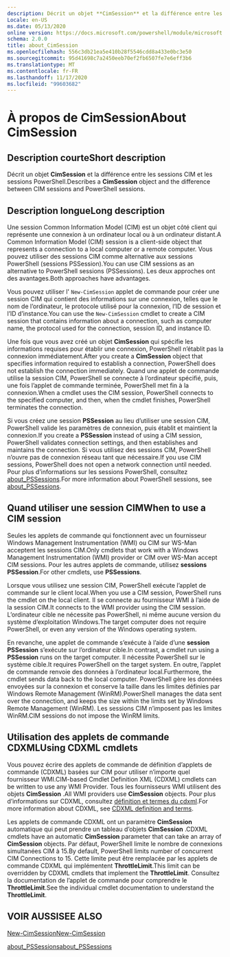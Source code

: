 ```yaml
---
description: Décrit un objet **CimSession** et la différence entre les sessions CIM et les sessions PowerShell.
Locale: en-US
ms.date: 05/13/2020
online version: https://docs.microsoft.com/powershell/module/microsoft.powershell.core/about/about_cimsession?view=powershell-7.2&WT.mc_id=ps-gethelp
schema: 2.0.0
title: about_CimSession
ms.openlocfilehash: 556c3db21ea5e410b28f5546cdd8a433e0bc3e50
ms.sourcegitcommit: 95d41698c7a2450eeb70ef2fb6507fe7e6eff3b6
ms.translationtype: MT
ms.contentlocale: fr-FR
ms.lasthandoff: 11/17/2020
ms.locfileid: "99603682"
---
```

# <a name="about-cimsession"></a><span data-ttu-id="97e9b-103">À propos de CimSession</span><span class="sxs-lookup"><span data-stu-id="97e9b-103">About CimSession</span></span>

## <a name="short-description"></a><span data-ttu-id="97e9b-104">Description courte</span><span class="sxs-lookup"><span data-stu-id="97e9b-104">Short description</span></span>
<span data-ttu-id="97e9b-105">Décrit un objet **CimSession** et la différence entre les sessions CIM et les sessions PowerShell.</span><span class="sxs-lookup"><span data-stu-id="97e9b-105">Describes a **CimSession** object and the difference between CIM sessions and PowerShell sessions.</span></span>

## <a name="long-description"></a><span data-ttu-id="97e9b-106">Description longue</span><span class="sxs-lookup"><span data-stu-id="97e9b-106">Long description</span></span>

<span data-ttu-id="97e9b-107">Une session Common Information Model (CIM) est un objet côté client qui représente une connexion à un ordinateur local ou à un ordinateur distant.</span><span class="sxs-lookup"><span data-stu-id="97e9b-107">A Common Information Model (CIM) session is a client-side object that represents a connection to a local computer or a remote computer.</span></span> <span data-ttu-id="97e9b-108">Vous pouvez utiliser des sessions CIM comme alternative aux sessions PowerShell (sessions PSSession).</span><span class="sxs-lookup"><span data-stu-id="97e9b-108">You can use CIM sessions as an alternative to PowerShell sessions (PSSessions).</span></span> <span data-ttu-id="97e9b-109">Les deux approches ont des avantages.</span><span class="sxs-lookup"><span data-stu-id="97e9b-109">Both approaches have advantages.</span></span>

<span data-ttu-id="97e9b-110">Vous pouvez utiliser l' `New-CimSession` applet de commande pour créer une session CIM qui contient des informations sur une connexion, telles que le nom de l’ordinateur, le protocole utilisé pour la connexion, l’ID de session et l’ID d’instance.</span><span class="sxs-lookup"><span data-stu-id="97e9b-110">You can use the `New-CimSession` cmdlet to create a CIM session that contains information about a connection, such as computer name, the protocol used for the connection, session ID, and instance ID.</span></span>

<span data-ttu-id="97e9b-111">Une fois que vous avez créé un objet **CimSession** qui spécifie les informations requises pour établir une connexion, PowerShell n’établit pas la connexion immédiatement.</span><span class="sxs-lookup"><span data-stu-id="97e9b-111">After you create a **CimSession** object that specifies information required to establish a connection, PowerShell does not establish the connection immediately.</span></span> <span data-ttu-id="97e9b-112">Quand une applet de commande utilise la session CIM, PowerShell se connecte à l’ordinateur spécifié, puis, une fois l’applet de commande terminée, PowerShell met fin à la connexion.</span><span class="sxs-lookup"><span data-stu-id="97e9b-112">When a cmdlet uses the CIM session, PowerShell connects to the specified computer, and then, when the cmdlet finishes, PowerShell terminates the connection.</span></span>

<span data-ttu-id="97e9b-113">Si vous créez une session **PSSession** au lieu d’utiliser une session CIM, PowerShell valide les paramètres de connexion, puis établit et maintient la connexion.</span><span class="sxs-lookup"><span data-stu-id="97e9b-113">If you create a **PSSession** instead of using a CIM session, PowerShell validates connection settings, and then establishes and maintains the connection.</span></span> <span data-ttu-id="97e9b-114">Si vous utilisez des sessions CIM, PowerShell n’ouvre pas de connexion réseau tant que nécessaire.</span><span class="sxs-lookup"><span data-stu-id="97e9b-114">If you use CIM sessions, PowerShell does not open a network connection until needed.</span></span> <span data-ttu-id="97e9b-115">Pour plus d’informations sur les sessions PowerShell, consultez [about_PSSessions](about_PSSessions.md).</span><span class="sxs-lookup"><span data-stu-id="97e9b-115">For more information about PowerShell sessions, see [about_PSSessions](about_PSSessions.md).</span></span>

## <a name="when-to-use-a-cim-session"></a><span data-ttu-id="97e9b-116">Quand utiliser une session CIM</span><span class="sxs-lookup"><span data-stu-id="97e9b-116">When to use a CIM session</span></span>

<span data-ttu-id="97e9b-117">Seules les applets de commande qui fonctionnent avec un fournisseur Windows Management Instrumentation (WMI) ou CIM sur WS-Man acceptent les sessions CIM.</span><span class="sxs-lookup"><span data-stu-id="97e9b-117">Only cmdlets that work with a Windows Management Instrumentation (WMI) provider or CIM over WS-Man accept CIM sessions.</span></span> <span data-ttu-id="97e9b-118">Pour les autres applets de commande, utilisez **sessions PSSession**.</span><span class="sxs-lookup"><span data-stu-id="97e9b-118">For other cmdlets, use **PSSessions**.</span></span>

<span data-ttu-id="97e9b-119">Lorsque vous utilisez une session CIM, PowerShell exécute l’applet de commande sur le client local.</span><span class="sxs-lookup"><span data-stu-id="97e9b-119">When you use a CIM session, PowerShell runs the cmdlet on the local client.</span></span> <span data-ttu-id="97e9b-120">Il se connecte au fournisseur WMI à l’aide de la session CIM.</span><span class="sxs-lookup"><span data-stu-id="97e9b-120">It connects to the WMI provider using the CIM session.</span></span> <span data-ttu-id="97e9b-121">L’ordinateur cible ne nécessite pas PowerShell, ni même aucune version du système d’exploitation Windows.</span><span class="sxs-lookup"><span data-stu-id="97e9b-121">The target computer does not require PowerShell, or even any version of the Windows operating system.</span></span>

<span data-ttu-id="97e9b-122">En revanche, une applet de commande s’exécute à l’aide d’une **session PSSession** s’exécute sur l’ordinateur cible.</span><span class="sxs-lookup"><span data-stu-id="97e9b-122">In contrast, a cmdlet run using a **PSSession** runs on the target computer.</span></span>
<span data-ttu-id="97e9b-123">Il nécessite PowerShell sur le système cible.</span><span class="sxs-lookup"><span data-stu-id="97e9b-123">It requires PowerShell on the target system.</span></span> <span data-ttu-id="97e9b-124">En outre, l’applet de commande renvoie des données à l’ordinateur local.</span><span class="sxs-lookup"><span data-stu-id="97e9b-124">Furthermore, the cmdlet sends data back to the local computer.</span></span> <span data-ttu-id="97e9b-125">PowerShell gère les données envoyées sur la connexion et conserve la taille dans les limites définies par Windows Remote Management (WinRM).</span><span class="sxs-lookup"><span data-stu-id="97e9b-125">PowerShell manages the data sent over the connection, and keeps the size within the limits set by Windows Remote Management (WinRM).</span></span> <span data-ttu-id="97e9b-126">Les sessions CIM n’imposent pas les limites WinRM.</span><span class="sxs-lookup"><span data-stu-id="97e9b-126">CIM sessions do not impose the WinRM limits.</span></span>

## <a name="using-cdxml-cmdlets"></a><span data-ttu-id="97e9b-127">Utilisation des applets de commande CDXML</span><span class="sxs-lookup"><span data-stu-id="97e9b-127">Using CDXML cmdlets</span></span>

<span data-ttu-id="97e9b-128">Vous pouvez écrire des applets de commande de définition d’applets de commande (CDXML) basées sur CIM pour utiliser n’importe quel fournisseur WMI.</span><span class="sxs-lookup"><span data-stu-id="97e9b-128">CIM-based Cmdlet Definition XML (CDXML) cmdlets can be written to use any WMI Provider.</span></span> <span data-ttu-id="97e9b-129">Tous les fournisseurs WMI utilisent des objets **CimSession** .</span><span class="sxs-lookup"><span data-stu-id="97e9b-129">All WMI providers use **CimSession** objects.</span></span> <span data-ttu-id="97e9b-130">Pour plus d’informations sur CDXML, consultez [définition et termes du cdxml](/previous-versions/windows/desktop/wmi_v2/cdxml-overview).</span><span class="sxs-lookup"><span data-stu-id="97e9b-130">For more information about CDXML, see [CDXML definition and terms](/previous-versions/windows/desktop/wmi_v2/cdxml-overview).</span></span>

<span data-ttu-id="97e9b-131">Les applets de commande CDXML ont un paramètre **CimSession** automatique qui peut prendre un tableau d’objets **CimSession** .</span><span class="sxs-lookup"><span data-stu-id="97e9b-131">CDXML cmdlets have an automatic **CimSession** parameter that can take an array of **CimSession** objects.</span></span> <span data-ttu-id="97e9b-132">Par défaut, PowerShell limite le nombre de connexions simultanées CIM à 15.</span><span class="sxs-lookup"><span data-stu-id="97e9b-132">By default, PowerShell limits number of concurrent CIM Connections to 15.</span></span> <span data-ttu-id="97e9b-133">Cette limite peut être remplacée par les applets de commande CDXML qui implémentent **ThrottleLimit**.</span><span class="sxs-lookup"><span data-stu-id="97e9b-133">This limit can be overridden by CDXML cmdlets that implement the **ThrottleLimit**.</span></span> <span data-ttu-id="97e9b-134">Consultez la documentation de l’applet de commande pour comprendre le **ThrottleLimit**.</span><span class="sxs-lookup"><span data-stu-id="97e9b-134">See the individual cmdlet documentation to understand the **ThrottleLimit**.</span></span>

## <a name="see-also"></a><span data-ttu-id="97e9b-135">VOIR AUSSI</span><span class="sxs-lookup"><span data-stu-id="97e9b-135">SEE ALSO</span></span>

[<span data-ttu-id="97e9b-136">New-CimSession</span><span class="sxs-lookup"><span data-stu-id="97e9b-136">New-CimSession</span></span>](xref:CimCmdlets.New-CimSession)

[<span data-ttu-id="97e9b-137">about_PSSessions</span><span class="sxs-lookup"><span data-stu-id="97e9b-137">about_PSSessions</span></span>](about_PSSessions.md)

